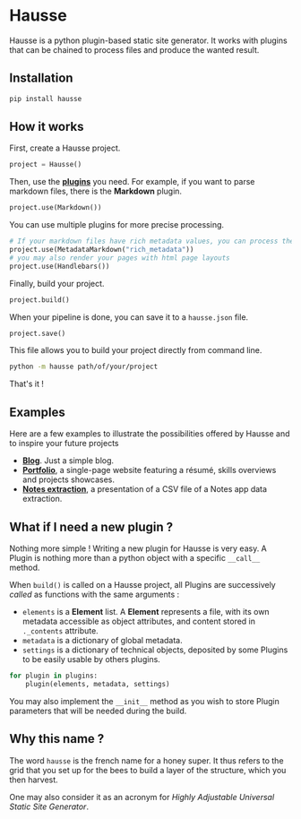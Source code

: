 # Hausse

Hausse is a python plugin-based static site generator. It works with plugins that can be chained to process files and produce the wanted result.

## Installation

```bash
pip install hausse
```

## How it works

First, create a Hausse project.

```python
project = Hausse()
```

Then, use the **[plugins](/doc/plugins)** you need. For example, if you want to parse markdown files, there is the **Markdown** plugin.

```python
project.use(Markdown())
```

You can use multiple plugins for more precise processing.

```python
# If your markdown files have rich metadata values, you can process them too
project.use(MetadataMarkdown("rich_metadata"))
# you may also render your pages with html page layouts
project.use(Handlebars())
```

Finally, build your project.

```python
project.build()
```

When your pipeline is done, you can save it to a `hausse.json` file.

```python
project.save()
```

This file allows you to build your project directly from command line.

```bash
python -m hausse path/of/your/project
```

That's it !

## Examples

Here are a few examples to illustrate the possibilities offered by Hausse and to inspire your future projects

- **[Blog](examples/blog)**. Just a simple blog.
- **[Portfolio](examples/portfolio)**, a single-page website featuring a résumé, skills overviews and projects showcases.
- **[Notes extraction](examples/notes-extraction)**, a presentation of a CSV file of a Notes app data extraction.

## What if I need a new plugin ?

Nothing more simple ! Writing a new plugin for Hausse is very easy. A Plugin is nothing more than a python object with a specific `__call__` method.

When `build()` is called on a Hausse project, all Plugins are successively _called_ as functions with the same arguments :

- `elements` is a **Element** list. A **Element** represents a file, with its own metadata accessible as object attributes, and content stored in `._contents` attribute.
- `metadata` is a dictionary of global metadata.
- `settings` is a dictionary of technical objects, deposited by some Plugins to be easily usable by others plugins.

```python
for plugin in plugins:
    plugin(elements, metadata, settings)
```

You may also implement the `__init__` method as you wish to store Plugin parameters that will be needed during the build.

## Why this name ?

The word `hausse` is the french name for a honey super. It thus refers to the grid that you set up for the bees to build a layer of the structure, which you then harvest.

One may also consider it as an acronym for _Highly Adjustable Universal Static Site Generator_.